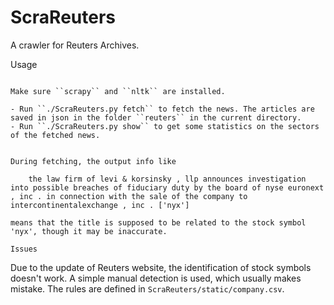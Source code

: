 ScraReuters
===========

A crawler for Reuters Archives.


Usage
`````

Make sure ``scrapy`` and ``nltk`` are installed.

- Run ``./ScraReuters.py fetch`` to fetch the news. The articles are saved in json in the folder ``reuters`` in the current directory.
- Run ``./ScraReuters.py show`` to get some statistics on the sectors of the fetched news.


During fetching, the output info like

    the law firm of levi & korsinsky , llp announces investigation into possible breaches of fiduciary duty by the board of nyse euronext , inc . in connection with the sale of the company to intercontinentalexchange , inc . ['nyx']

means that the title is supposed to be related to the stock symbol 'nyx', though it may be inaccurate.

Issues
``````

Due to the update of Reuters website, the identification of stock symbols doesn't work. A simple manual detection is used, which usually makes mistake. The rules are defined in ``ScraReuters/static/company.csv``.
